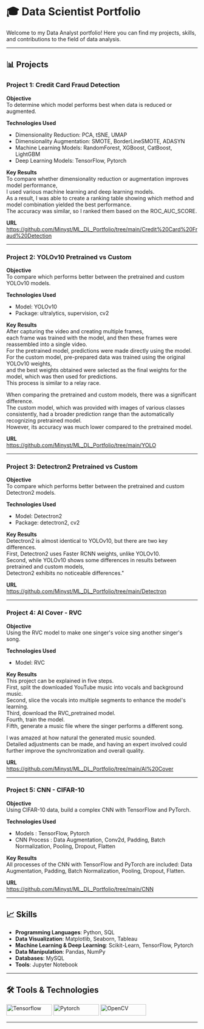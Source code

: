 # 🎓 Data Scientist Portfolio

Welcome to my Data Analyst portfolio! Here you can find my projects, skills, and contributions to the field of data analysis.

---

## 📊 Projects

### Project 1: Credit Card Fraud Detection

**Objective** <br/> 
To determine which model performs best when data is reduced or augmented.

**Technologies Used** <br/>
- Dimensionality Reduction: PCA, tSNE, UMAP
- Dimensionality Augmentation: SMOTE, BorderLineSMOTE, ADASYN
- Machine Learning Models: RandomForest, XGBoost, CatBoost, LightGBM
- Deep Learning Models: TensorFlow, Pytorch 

**Key Results** <br/>
To compare whether dimensionality reduction or augmentation improves model performance, <br/>
I used various machine learning and deep learning models. <br/>
As a result, I was able to create a ranking table showing which method and model combination yielded the best performance. <br/>
The accuracy was similar, so I ranked them based on the ROC_AUC_SCORE.

**URL** <br/>
https://github.com/Minyst/ML_DL_Portfolio/tree/main/Credit%20Card%20Fraud%20Detection

---

### Project 2: YOLOv10 Pretrained vs Custom

**Objective** <br/>
To compare which performs better between the pretrained and custom YOLOv10 models.

**Technologies Used** <br/>
- Model: YOLOv10
- Package: ultralytics, supervision, cv2

**Key Results** <br/>
After capturing the video and creating multiple frames, <br/>
each frame was trained with the model, and then these frames were reassembled into a single video. <br/>
For the pretrained model, predictions were made directly using the model. <br/>
For the custom model, pre-prepared data was trained using the original YOLOv10 weights, <br/>
and the best weights obtained were selected as the final weights for the model, which was then used for predictions. <br/>
This process is similar to a relay race.

When comparing the pretrained and custom models, there was a significant difference. <br/>
The custom model, which was provided with images of various classes consistently, had a broader prediction range than the automatically recognizing pretrained model. <br/>
However, its accuracy was much lower compared to the pretrained model.

**URL** <br/>
https://github.com/Minyst/ML_DL_Portfolio/tree/main/YOLO

---

### Project 3: Detectron2 Pretrained vs Custom

**Objective** <br/>
To compare which performs better between the pretrained and custom Detectron2 models.

**Technologies Used** <br/>
- Model: Detectron2
- Package: detectron2, cv2

**Key Results** <br/>
Detectron2 is almost identical to YOLOv10, but there are two key differences. <br/>
First, Detectron2 uses Faster RCNN weights, unlike YOLOv10. <br/>
Second, while YOLOv10 shows some differences in results between pretrained and custom models, <br/>
Detectron2 exhibits no noticeable differences."

**URL** <br/>
https://github.com/Minyst/ML_DL_Portfolio/tree/main/Detectron

---

### Project 4: AI Cover - RVC

**Objective** <br/>
Using the RVC model to make one singer's voice sing another singer's song.

**Technologies Used** <br/>
- Model: RVC

**Key Results** <br/>
This project can be explained in five steps. <br/>
First, split the downloaded YouTube music into vocals and background music. <br/>
Second, slice the vocals into multiple segments to enhance the model's learning. <br/>
Third, download the RVC_pretrained model. <br/>
Fourth, train the model. <br/>
Fifth, generate a music file where the singer performs a different song. <br/>

I was amazed at how natural the generated music sounded. <br/>
Detailed adjustments can be made, and having an expert involved could further improve the synchronization and overall quality. 

**URL** <br/>
https://github.com/Minyst/ML_DL_Portfolio/tree/main/AI%20Cover

---

### Project 5: CNN - CIFAR-10

**Objective** <br/>
Using CIFAR-10 data, build a complex CNN with TensorFlow and PyTorch.

**Technologies Used** <br/>
- Models : TensorFlow, Pytorch
- CNN Process : Data Augmentation, Conv2d, Padding, Batch Normalization, Pooling, Dropout, Flatten 

**Key Results** <br/>
All processes of the CNN with TensorFlow and PyTorch are included: Data Augmentation, Padding, Batch Normalization, Pooling, Dropout, Flatten.

**URL** <br/>
https://github.com/Minyst/ML_DL_Portfolio/tree/main/CNN

---

## 📈 Skills

- **Programming Languages**: Python, SQL
- **Data Visualization**: Matplotlib, Seaborn, Tableau
- **Machine Learning & Deep Learning**: Scikit-Learn, TensorFlow, Pytorch
- **Data Manipulation**: Pandas, NumPy
- **Databases**: MySQL
- **Tools**: Jupyter Notebook

---

## 🛠️ Tools & Technologies

<p>
  <img src="https://img.shields.io/badge/Tensorflow-FF6F00.svg?style=for-the-badge&logo=Tensorflow&logoColor=white" alt="Tensorflow" width="120" height="30"/>
  <img src="https://img.shields.io/badge/Pytorch-EE4C2C.svg?style=for-the-badge&logo=pytorch&logoColor=white" alt="Pytorch" width="120" height="30"/>
  <img src="https://img.shields.io/badge/OpenCV-5C3EE8.svg?style=for-the-badge&logo=OpenCV&logoColor=white" alt="OpenCV" width="120" height="30"/>
</p>

---

